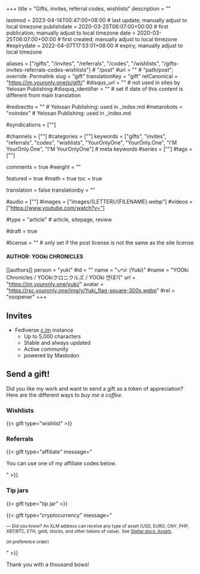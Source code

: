 +++
title = "Gifts, invites, referral codes, wishlists"
description = ""

lastmod = 2023-04-14T00:47:00+08:00                 # last update; manually adjust to local timezone
publishdate = 2020-03-25T06:07:00+00:00             # first publication; manually adjust to local timezone
date = 2020-03-25T06:07:00+00:00                    # first created; manually adjust to local timezone
#expirydate = 2022-04-07T17:53:01+08:00              # expiry; manually adjust to local timezone

aliases = ["/gifts", "/invites", "/referrals", "/codes", "/wishlists", "/gifts-invites-referrals-codes-wishlists"]                                        # "/post"
#url = ""                                              # "path/post"; override .Permalink
slug = "gift"
translationKey = "gift"
relCanonical = "https://im.youronly.one/p/gift/"
#disqus_url = ""                                       # not used in sites by Yelosan Publishing
#disquq_identifier = ""                                # set if date of this content is different from main translation

#redirectto = ""                                       # Yelosan Publishing: used in _index.md
#metarobots = "noindex"                                # Yelosan Publishing: used in _index.md

#syndications = [""]

#channels = [""]
#categories = [""]
keywords = ["gifts", "invites", "referrals", "codes", "wishlists", "YourOnlyOne", "YourOnly.One", "I'M YourOnly.One", "I'M YourOnlyOne"]                                                     # meta keywords
#series = [""]
#tags = [""]

comments = true
#weight = ""

featured = true
#math = true
toc = true

translation = false
translationby = ""

#audio = [""]
#images = ["images/{LETTER}/{FILENAME}.webp"]
#videos = ["https://www.youtube.com/watch?v="]

#type = "article"                                             # article, sitepage, review

#draft = true

#license = ""                                          # only set if the post license is not the same as the site license

#### AUTHOR: YOOki CHRONICLES ####
[[authors]]
  person = "yuki"
  #id = ""
  name = "ᜌᜓᜃᜒ (Yuki)"
  #name = "YOOki Chronicles / YOOkiクロニクルズ / YOOki 연대기"
  url = "https://im.youronly.one/yuki/"
  avatar = "https://rsc.youronly.one/img/y/Yuki_flag-square-300x.webp"
  #rel = "noopener"
+++

<!--more-->

## Invites

- Fediverse [c.im](https://c.im/invite/kPxQmhqA) instance
  - Up to 5,000 characters
  - Stable and always updated
  - Active community
  - powered by Mastodon

## Send a gift!

Did you like my work and want to send a gift as a token of appreciation? Here are the different ways to *buy me a coffee*.

### Wishlists

{{< gift type="wishlist" >}}

### Referrals

{{< gift type="affiliate" message="<p>You can use one of my affiliate codes below.</p>" >}}

### Tip jars

{{< gift type="tip jar" >}}

{{< gift type="cryptocurrency" message="<small><p>— Did you know? An XLM address can receive any type of asset (USD, EURO, CNY, PHP, XBT/BTC, ETH, gold, stocks, and other tokens of value). See <a href='https://developers.stellar.org/docs/glossary/assets/' rel='noopener external'>Stellar docs: Assets</a>.</p><p>(in preference order)</p></small>" >}}

Thank you with a thousand bows!
